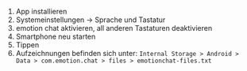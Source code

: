 1. App installieren
2. Systemeinstellungen -> Sprache und Tastatur
3. emotion chat aktivieren, all anderen Tastaturen deaktivieren
4. Smartphone neu starten
5. Tippen
6. Aufzeichnungen befinden sich unter:
`Internal Storage > Android > Data > com.emotion.chat > files > emotionchat-files.txt `
